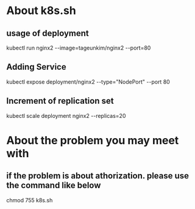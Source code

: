 
# About k8s.sh
## usage of deployment
kubectl run nginx2 --image=tageunkim/nginx2 --port=80  

## Adding Service
kubectl expose deployment/nginx2 --type="NodePort" --port 80  

## Increment of replication set
kubectl scale deployment nginx2 --replicas=20  

# About the problem you may meet with
## if the problem is about athorization. please use the command like below 
chmod 755 k8s.sh 
